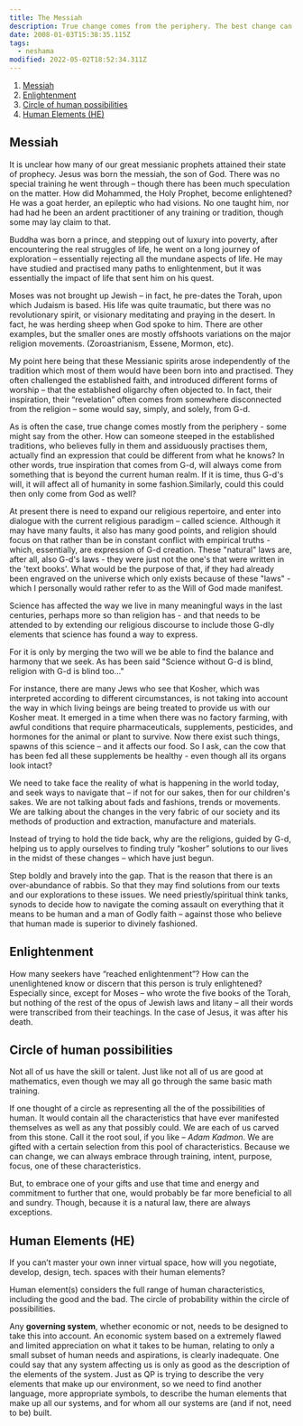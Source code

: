 ```yaml
---
title: The Messiah
description: True change comes from the periphery. The best change can be
date: 2008-01-03T15:38:35.115Z
tags:
  - neshama
modified: 2022-05-02T18:52:34.311Z
---
```


1. [Messiah](#messiah)
2. [Enlightenment](#enlightenment)
3. [Circle of human possibilities](#circle-of-human-possibilities)
4. [Human Elements (HE)](#human-elements-he)

## Messiah

It is unclear how many of our great messianic prophets attained their state of prophecy. Jesus was born the messiah, the son of God. There was no special training he went through – though there has been much speculation on the matter. How did Mohammed, the Holy Prophet, become enlightened? He was a goat herder, an epileptic who had visions. No one taught him, nor had had he been an ardent practitioner of any training or tradition, though some may lay claim to that.

Buddha was born a prince, and stepping out of luxury into poverty, after encountering the real struggles of life, he went on a long journey of exploration – essentially rejecting all the mundane aspects of life. He may have studied and practised many paths to enlightenment, but it was essentially the impact of life that sent him on his quest.

Moses was not brought up Jewish – in fact, he pre-dates the Torah, upon which Judaism is based. His life was quite traumatic, but there was no revolutionary spirit, or visionary meditating and praying in the desert. In fact, he was herding sheep when God spoke to him. There are other examples, but the smaller ones are mostly offshoots variations on the major religion movements. (Zoroastrianism, Essene, Mormon, etc).

My point here being that these Messianic spirits arose independently of the tradition which most of them would have been born into and practised. They often challenged the established faith, and introduced different forms of worship – that the established oligarchy often objected to. In fact, their inspiration, their “revelation” often comes from somewhere disconnected from the religion – some would say, simply, and solely, from G-d.

As is often the case, true change comes mostly from the periphery - some might say from the other. How can someone steeped in the established traditions, who believes fully in them and assiduously practises them, actually find an expression that could be different from what he knows? In other words, true inspiration that comes from G-d, will always come from something that is beyond the current human realm. If it is time, thus G-d's will, it will affect all of humanity in some fashion.Similarly, could this could then only come from God as well?

At present there is need to expand our religious repertoire, and enter into dialogue with the current religious paradigm – called science. Although it may have many faults, it also has many good points, and religion should focus on that rather than be in constant conflict with empirical truths - which, essentially, are expression of G-d creation. These "natural" laws are, after all, also G-d's laws - they were just not the one's that were written in the 'text books'. What would be the purpose of that, if they had already been engraved on the universe which only exists because of these "laws" - which I personally would rather refer to as the Will of God made manifest.

Science has affected the way we live in many meaningful ways in the last centuries, perhaps more so than religion has - and that needs to be attended to by extending our religious discourse to include those G-dly elements that science has found a way to express.

For it is only by merging the two will we be able to find the balance and harmony that we seek. As has been said "Science without G-d is blind, religion with G-d is blind too..."

For instance, there are many Jews who see that Kosher, which was interpreted according to different circumstances, is not taking into account the way in which living beings are being treated to provide us with our Kosher meat. It emerged in a time when there was no factory farming, with awful conditions that require pharmaceuticals, supplements, pesticides, and hormones for the animal or plant to survive. Now there exist such things, spawns of this science – and it affects our food. So I ask, can the cow that has been fed all these supplements be healthy - even though all its organs look intact?

We need to take face the reality of what is happening in the world today, and seek ways to navigate that – if not for our sakes, then for our children's sakes. We are not talking about fads and fashions, trends or movements. We are talking about the changes in the very fabric of our society and its methods of production and extraction, manufacture and materials.

Instead of trying to hold the tide back, why are the religions, guided by G-d, helping us to apply ourselves to finding truly “kosher” solutions to our lives in the midst of these changes – which have just begun.

Step boldly and bravely into the gap. That is the reason that there is an over-abundance of rabbis. So that they may find solutions from our texts and our explorations to these issues. We need priestly/spiritual think tanks, synods to decide how to navigate the coming assault on everything that it means to be human and a man of Godly faith – against those who believe that human made is superior to divinely fashioned.

## Enlightenment

How many seekers have “reached enlightenment”? How can the unenlightened know or discern that this person is truly enlightened? Especially since, except for Moses – who wrote the five books of the Torah, but nothing of the rest of the opus of Jewish laws and litany – all their words were transcribed from their teachings. In the case of Jesus, it was after his death.

## Circle of human possibilities

Not all of us have the skill or talent. Just like not all of us are good at mathematics, even though we may all go through the same basic math training.

If one thought of a circle as representing all the of the possibilities of human. It would contain all the characteristics that have ever manifested themselves as well as any that possibly could.
We are each of us carved from this stone. Call it the root soul, if you like – _Adam Kadmon_. We are gifted with a certain selection from this pool of characteristics. Because we can change, we can always embrace through training, intent, purpose, focus, one of these characteristics.

But, to embrace one of your gifts and use that time and energy and commitment to further that one, would probably be far more beneficial to all and sundry. Though, because it is a natural law, there are always exceptions.

## Human Elements (HE)

If you can’t master your own inner virtual space, how will you negotiate, develop, design, tech. spaces with their human elements?

Human element(s) considers the full range of human characteristics, including the good and the bad. The circle of probability within the circle of possibilities.

Any **governing system**, whether economic or not, needs to be designed to take this into account. An economic system based on a extremely flawed and limited appreciation on what it takes to be human, relating to only a small subset of human needs and aspirations, is clearly inadequate. One could say that any system affecting us is only as good as the description of the elements of the system. Just as QP is trying to describe the very elements that make up our environment, so we need to find another language, more appropriate symbols, to describe the human elements that make up all our systems, and for whom all our systems are (and if not, need to be) built.
